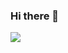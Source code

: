 ### Hi there 👋
 <p><img align="centre" src="https://github-readme-streak-stats.herokuapp.com?user=Harbir66&theme=tokyonight&backgroud=50,141E30,243B55&hide_border=true&date_format=M%20j%5B%2C%20Y%5D" /></p>
<!--
**Harbir66/Harbir66** is a ✨ _special_ ✨ repository because its `README.md` (this file) appears on your GitHub profile.

Here are some ideas to get you started:

- 🔭 I’m currently working on ...
- 🌱 I’m currently learning ...
- 👯 I’m looking to collaborate on ...
- 🤔 I’m looking for help with ...
- 💬 Ask me about ...
- 📫 How to reach me: ...
- 😄 Pronouns: ...
- ⚡ Fun fact: ...
-->
<p>
<img align="left" width="48%" src="https://github-readme-stats.vercel.app/api/top-langs/?username=Harbir66&layout=compact&theme=tokyonight&bg_color=50,141E30,243B55" />
</p>
<p>&nbsp;
<img align="right" width="48%" src="https://github-readme-stats.vercel.app/api?username=Harbir66&count_private=true&show_icons=true&theme=tokyonight&bg_color=50,141E30,243B55" >
</p>
